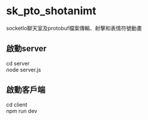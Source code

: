 # sk_pto_shotanimt
socketIo聊天室及protobuf檔案傳輸、射擊和表情符號動畫

## 啟動server
cd server<br>
node server.js

## 啟動客戶端
cd client<br>
npm run dev

